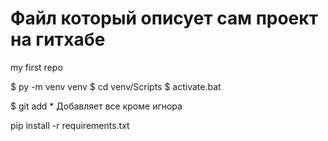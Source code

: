 # Файл который описует сам проект на гитхабе

my first repo

$ py -m venv venv
$ cd venv/Scripts
$ activate.bat


$ git add * Добавляет все кроме игнора


pip install -r requirements.txt